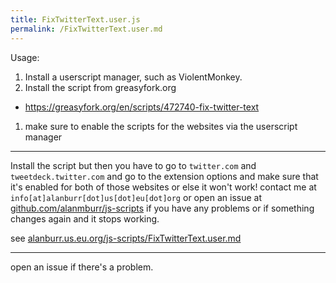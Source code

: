 ```yaml
---
title: FixTwitterText.user.js
permalink: /FixTwitterText.user.md
---
```

Usage:
1. Install a userscript manager, such as ViolentMonkey.
1. Install the script from greasyfork.org
  * https://greasyfork.org/en/scripts/472740-fix-twitter-text
1. make sure to enable the scripts for the websites via the userscript manager

***
Install the script but then you have to go to `twitter.com` and `tweetdeck.twitter.com` and go to the extension options and make sure that it's enabled for both of those websites or else it won't work!
contact me at `info[at]alanburr[dot]us[dot]eu[dot]org` or open an issue at [github.com/alanmburr/js-scripts](//github.com/alanmburr/js-scripts) if you have any problems or if something changes again and it stops working.

see [alanburr.us.eu.org/js-scripts/FixTwitterText.user.md](//alanburr.us.eu.org/js-scripts/FixTwitterText.user.md)

***
open an issue if there's a problem.